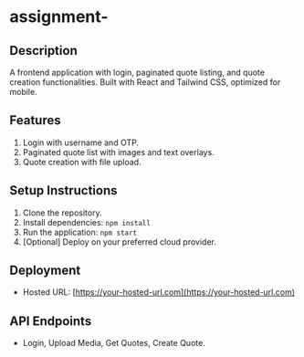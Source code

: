 # assignment-

## Description
A frontend application with login, paginated quote listing, and quote creation functionalities. Built with React and Tailwind CSS, optimized for mobile.

## Features
1. Login with username and OTP.
2. Paginated quote list with images and text overlays.
3. Quote creation with file upload.

## Setup Instructions
1. Clone the repository.
2. Install dependencies: `npm install`
3. Run the application: `npm start`
4. [Optional] Deploy on your preferred cloud provider.

## Deployment
- Hosted URL: [https://your-hosted-url.com](https://your-hosted-url.com)

## API Endpoints
- Login, Upload Media, Get Quotes, Create Quote.
